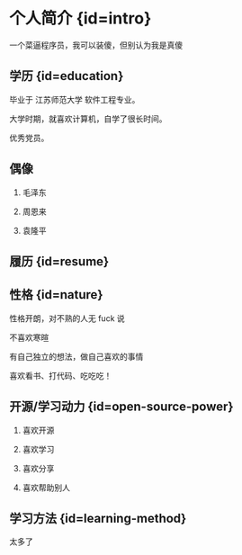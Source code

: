 # 个人简介 {id=intro}

一个菜逼程序员，我可以装傻，但别认为我是真傻

## 学历 {id=education}

毕业于 江苏师范大学 软件工程专业。

大学时期，就喜欢计算机，自学了很长时间。

优秀党员。

## 偶像

1. 毛泽东

2. 周恩来

3. 袁隆平

## 履历 {id=resume}

## 性格 {id=nature}

性格开朗，对不熟的人无 fuck 说

不喜欢寒暄

有自己独立的想法，做自己喜欢的事情

喜欢看书、打代码、吃吃吃！

## 开源/学习动力 {id=open-source-power}

1. 喜欢开源

2. 喜欢学习

3. 喜欢分享

4. 喜欢帮助别人

## 学习方法 {id=learning-method}

太多了
